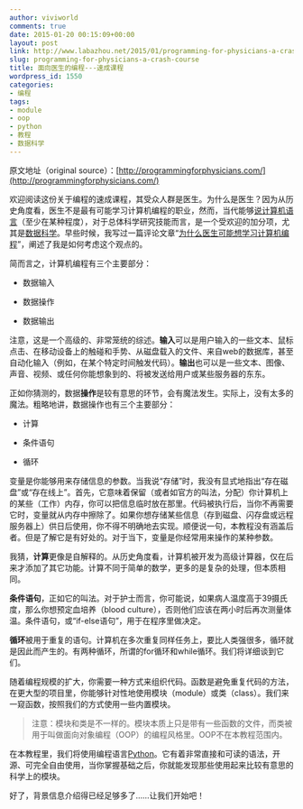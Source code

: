 ```yaml
---
author: viviworld
comments: true
date: 2015-01-20 00:15:09+00:00
layout: post
link: http://www.labazhou.net/2015/01/programming-for-physicians-a-crash-course/
slug: programming-for-physicians-a-crash-course
title: 面向医生的编程---速成课程
wordpress_id: 1550
categories:
- 编程
tags:
- module
- oop
- python
- 教程
- 数据科学
---
```


原文地址（original source）：[http://programmingforphysicians.com/](http://programmingforphysicians.com/)

欢迎阅读这份关于编程的速成课程，其受众人群是医生。为什么是医生？因为从历史角度看，医生不是最有可能学习计算机编程的职业，然而，当代能够[说计算机语言](http://www.labazhou.net/2014/12/programming-languages-as-languages/)（至少在某种程度），对于总体科学研究技能而言，是一个受欢迎的加分项，尤其是[数据科学](http://en.wikipedia.org/wiki/Data_science)。早些时候，我写过一篇评论文章“[为什么医生可能想学习计算机编程](http://www.surgicalneurologyint.com/text.asp?2013/4/1/30/109461)”，阐述了我是如何考虑这个观点的。

简而言之，计算机编程有三个主要部分：



	
  * 数据输入

	
  * 数据操作

	
  * 数据输出


注意，这是一个高级的、非常笼统的综述。**输入**可以是用户输入的一些文本、鼠标点击、在移动设备上的触碰和手势、从磁盘载入的文件、来自web的数据库，甚至自动化输入（例如，在某个特定时间触发代码）。**输出**也可以是一些文本、图像、声音、视频、或任何你能想象到的、将被发送给用户或某些服务器的东东。

正如你猜测的，数据**操作**是较有意思的环节，会有魔法发生。实际上，没有太多的魔法。粗略地讲，数据操作也有三个主要部分：



	
  * 计算

	
  * 条件语句

	
  * 循环


变量是你能够用来存储信息的参数。当我说“存储”时，我没有显式地指出“存在磁盘”或“存在线上”。首先，它意味着保留（或者如官方的叫法，分配）你计算机上的某些（工作）内存，你可以把信息临时放在那里。代码被执行后，当你不再需要它时，变量就从内存中擦除了。如果你想存储某些信息（存到磁盘、闪存盘或远程服务器上）供日后使用，你不得不明确地去实现。顺便说一句，本教程没有涵盖后者。但是了解它是有好处的。对于当下，变量是你经常用来操作的某种参数。

我猜，**计算**更像是自解释的。从历史角度看，计算机被开发为高级计算器，仅在后来才添加了其它功能。计算不同于简单的数学，更多的是复杂的处理，但本质相同。

**条件语句**，正如它的叫法。对于护士而言，你可能说，如果病人温度高于39摄氏度，那么你想预定血培养（blood culture），否则他们应该在两小时后再次测量体温。条件语句，或“if-else语句”，用于在程序里做决定。

**循环**被用于重复的语句。计算机在多次重复同样任务上，要比人类强很多，循环就是因此而产生的。有两种循环，所谓的for循环和while循环。我们将详细谈到它们。

随着编程规模的扩大，你需要一种方式来组织代码。函数是避免重复代码的方法，在更大型的项目里，你能够针对性地使用模块（module）或类（class）。我们来一窥函数，按照我们的方式使用一些内置模块。


<blockquote>注意：模块和类是不一样的。模块本质上只是带有一些函数的文件，而类被用于叫做面向对象编程（OOP）的编程风格里。OOP不在本教程范围内。</blockquote>


在本教程里，我们将使用编程语言[Python](https://www.python.org/)。它有着非常直接和可读的语法，开源、可完全自由使用，当你掌握基础之后，你就能发现那些使用起来比较有意思的科学上的模块。

好了，背景信息介绍得已经足够多了……让我们开始吧！

